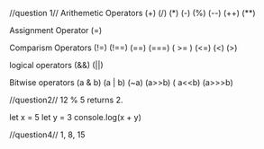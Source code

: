 //question 1//
Arithemetic Operators
(+) (/) (\*) (-) (%) (--) (++) (\*\*)

Assignment Operator
(=)

Comparism Operators
(!=) (!==) (==) (===) ( >= ) (<=) (<) (>)

logical operators
(&&) (||)

Bitwise operators
(a & b) (a | b) (~a) (a>>b) ( a<<b) (a>>>b)

//question2//
12 % 5 returns 2.

let x = 5
let y = 3
console.log(x + y)

//question4//
1, 8, 15
